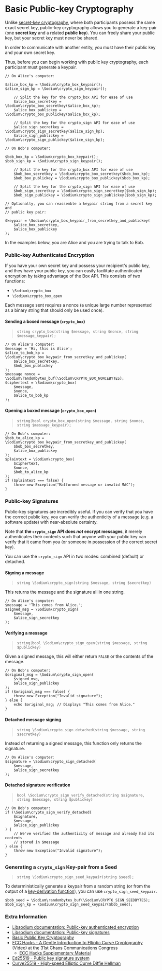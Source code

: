 # Basic Public-key Cryptography

Unlike [secret-key cryptography](04-secretkey-crypto.md), where both 
participants possess the same exact secret key, public-key cryptography allows 
you to generate a key-pair (one **secret key** and a related **public key**). 
You can freely share your public key, but your secret key must never be shared.

In order to communicate with another entity, you must have their public key and
your own secret key.

Thus, before you can begin working with public key cryptography, each participant
must generate a keypair.

    // On Alice's computer:
    
    $alice_box_kp = \Sodium\crypto_box_keypair();
    $alice_sign_kp = \Sodium\crypto_sign_keypair();
    
        // Split the key for the crypto_box API for ease of use
        $alice_box_secretkey = \Sodium\crypto_box_secretkey($alice_box_kp);
        $alice_box_publickey = \Sodium\crypto_box_publickey($alice_box_kp);
        
        // Split the key for the crypto_sign API for ease of use
        $alice_sign_secretkey = \Sodium\crypto_sign_secretkey($alice_sign_kp);
        $alice_sign_publickey = \Sodium\crypto_sign_publickey($alice_sign_kp);
    
    // On Bob's computer:
    
    $bob_box_kp = \Sodium\crypto_box_keypair();
    $bob_sign_kp = \Sodium\crypto_sign_keypair();
    
        // Split the key for the crypto_box API for ease of use
        $bob_box_secretkey = \Sodium\crypto_box_secretkey($bob_box_kp);
        $bob_box_publickey = \Sodium\crypto_box_publickey($bob_box_kp);
        
        // Split the key for the crypto_sign API for ease of use
        $bob_sign_secretkey = \Sodium\crypto_sign_secretkey($bob_sign_kp);
        $bob_sign_publickey = \Sodium\crypto_sign_publickey($bob_sign_kp);

    // Optionally, you can reassemble a keypair string from a secret key and 
    // public key pair:
    
    $keypair = \Sodium\crypto_box_keypair_from_secretkey_and_publickey(
        $alice_box_secretkey,
        $alice_box_publickey
    );

In the examples below, you are Alice and you are trying to talk to Bob.

<h3 id="crypto-box">Public-key Authenticated Encryption</h3>

If you have your own secret key and possess your recipient's public key, and 
they have your public key, you can easily facilitate authenticated encryption
by taking advantage of the Box API. This consists of two functions:

  * `\Sodium\crypto_box`
  * `\Sodium\crypto_box_open`

Each message sent requires a nonce (a unique large number represented as a
binary string that should only be used once).

#### Sending a boxed message (`crypto_box`)

> `string crypto_box(string $message, string $nonce, string $message_keypair);`

    // On Alice's computer:
    $message = 'Hi, this is Alice';
    $alice_to_bob_kp = \Sodium\crypto_box_keypair_from_secretkey_and_publickey(
        $alice_box_secretkey,
        $bob_box_publickey
    );
    $message_nonce = \Sodium\randombytes_buf(\Sodium\CRYPTO_BOX_NONCEBYTES);
    $ciphertext = \Sodium\crypto_box(
        $message,
        $nonce,
        $alice_to_bob_kp
    );

#### Opening a boxed message (`crypto_box_open`)

> `string|bool crypto_box_open(string $message, string $nonce, string $message_keypair);`

    // On Bob's computer:
    $bob_to_alice_kp = \Sodium\crypto_box_keypair_from_secretkey_and_publickey(
        $bob_box_secretkey,
        $alice_box_publickey
    );
    $plaintext = \Sodium\crypto_box(
        $ciphertext,
        $nonce,
        $bob_to_alice_kp
    );
    if ($plaintext === false) {
        throw new Exception("Malformed message or invalid MAC");
    }

<h3 id="crypto-sign">Public-key Signatures</h3>

Public-key signatures are incredibly useful. If you can verify that you have the
correct public key, you can verify the authenticity of a message (e.g. a 
software update) with near-absolute certainty.

Note that **the `crypto_sign` API does *not* encrypt messages**, it merely 
authenticates their contents such that anyone with your public key can verify
that it came from you (or someone in possession of the correct secret key).

You can use the `crypto_sign` API in two modes: combined (default) or detached.

#### Signing a message

> `string \Sodium\crypto_sign(string $message, string $secretkey)`

This returns the message and the signature all in one string.

    // On Alice's computer:
    $message = 'This comes from Alice.';
    $signed_msg = \Sodium\crypto_sign(
        $message,
        $alice_sign_secretkey
    );

<h4 id="crypto-sign-open">Verifying a message</h4>

> `string|bool \Sodium\crypto_sign_open(string $message, string $publickey)`

Given a signed message, this will either return `FALSE` or the contents of the
message.

    // On Bob's computer:
    $original_msg = \Sodium\crypto_sign_open(
        $signed_msg,
        $alice_sign_publickey
    );
    if ($original_msg === false) {
        throw new Exception("Invalid signature");
    } else {
        echo $original_msg; // Displays "This comes from Alice."
    }

<h4 id="crypto-sign-detached">Detached message signing</h4>

> `string \Sodium\crypto_sign_detached(string $message, string $secretkey)`

Instead of returning a signed message, this function only returns the signature.

    // On Alice's computer:
    $signature = \Sodium\crypto_sign_detached(
        $message,
        $alice_sign_secretkey
    );

<h4 id="crypto-sign-verify-detached">Detached signature verification</h4>

> `bool \Sodium\crypto_sign_verify_detached(string $signature, string $message, string $publickey)`

    // On Bob's computer:
    if (\Sodium\crypto_sign_verify_detached(
        $signature,
        $message,
        $alice_sign_publickey
    ) {
        // We've verified the authenticity of message and already had its contents
        // stored in $message
    } else {
        throw new Exception("Invalid signature");
    }

<h3 id="crypto-sign-seed-keypair">Generating a <code>crypto_sign</code> Key-pair from a Seed</h3>

> `string \Sodium\crypto_sign_seed_keypair(string $seed);`

To deterministically generate a keypair from a random string (or from the output
of a [key-derivation function](07-password-hashing.md#crypto-pwhash-scryptsalsa208sha256)),
you can use `crypto_sign_seed_keypair`.

    $bob_seed = \Sodium\randombytes_buf(\Sodium\CRYPTO_SIGN_SEEDBYTES);
    $bob_sign_kp = \Sodium\crypto_sign_seed_keypair($bob_seed);

### Extra Information

* [Libsodium documentation: Public-key authenticated encryption](https://download.libsodium.org/doc/public-key_cryptography/authenticated_encryption.html)
* [Libsodium documentation: Public-key signatures](https://download.libsodium.org/doc/public-key_cryptography/public-key_signatures.html)
* [Basic Public Key Cryptography](https://paragonie.com/blog/2015/08/you-wouldnt-base64-a-password-cryptography-decoded#public-key)
* [ECC Hacks - A Gentle Introduction to Elliptic Curve Cryptography](https://www.youtube.com/watch?v=l6jTFxQaUJA) (Video) at the 31st Chaos Communications Congress
  * [ECC Hacks Supplementary Material](http://ecchacks.cr.yp.to)
* [Ed25519 - Public key signature system](http://ed25519.cr.yp.to)
* [Curve25519 - High-speed Elliptic Curve Diffie Hellman](http://cr.yp.to/ecdh.html)